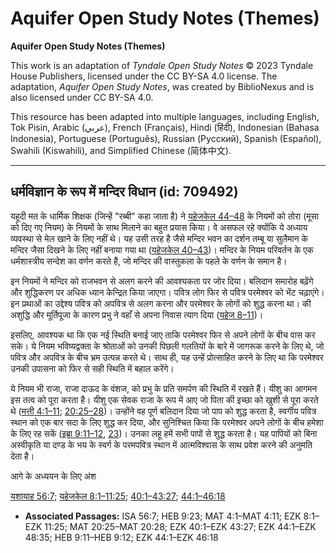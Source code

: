 # Aquifer Open Study Notes (Themes)

**Aquifer Open Study Notes (Themes)**

This work is an adaptation of *Tyndale Open Study Notes* © 2023 Tyndale House Publishers, licensed under the CC BY\-SA 4\.0 license. The adaptation, *Aquifer Open Study Notes*, was created by BiblioNexus and is also licensed under CC BY\-SA 4\.0\.

This resource has been adapted into multiple languages, including English, Tok Pisin, Arabic (عربي), French (Français), Hindi (हिंदी), Indonesian (Bahasa Indonesia), Portuguese (Português), Russian (Русский), Spanish (Español), Swahili (Kiswahili), and Simplified Chinese (简体中文).



--------------------------------

## धर्मविज्ञान के रूप में मन्दिर विधान (id: 709492)

यहूदी मत के धार्मिक शिक्षक (जिन्हें "रब्बी" कहा जाता है) ने [यहेजकेल 44–48](https://ref.ly/Ezek44:1-Ezek48:35) के नियमों को तोरा (मूसा को दिए गए नियम) के नियमों के साथ मिलाने का बहुत प्रयास किया। वे असफल रहे क्योंकि ये अध्याय व्यवस्था से मेल खाने के लिए नहीं थे। यह उसी तरह है जैसे मन्दिर भवन का दर्शन तम्बू या सुलैमान के मन्दिर जैसा दिखने के लिए नहीं बनाया गया था ([यहेजकेल 40–43](https://ref.ly/Ezek40:1-Ezek43:27))। मन्दिर के नियम परिवर्तन के एक धर्मशास्त्रीय सन्देश का वर्णन करते हैं, जो मन्दिर की वास्तुकला के पहले के वर्णन के समान है।

इन नियमों ने मन्दिर को राजभवन से अलग करने की आवश्यकता पर जोर दिया। बलिदान समारोह बढ़ेंगे और शुद्धिकरण पर अधिक ध्यान केन्द्रित किया जाएगा। पवित्र लोग फिर से पवित्र परमेश्वर को भेंट चढ़ाएंगे। इन प्रथाओं का उद्देश्य पवित्र को अपवित्र से अलग करना और परमेश्वर के लोगों को शुद्ध करना था। की अशुद्धि और मूर्तिपूजा के कारण प्रभु ने वहाँ से अपना निवास त्याग दिया ([यहेज 8–11](https://ref.ly/Ezek8:1-Ezek11:25))।

इसलिए, आवश्यक था कि एक नई स्थिति बनाई जाए ताकि परमेश्वर फिर से अपने लोगों के बीच वास कर सके। ये नियम भविष्यद्वक्ता के श्रोताओं को उनकी पिछली गलतियों के बारे में जागरूक करने के लिए थे, जो पवित्र और अपवित्र के बीच भ्रम उत्पन्न करते थे। साथ ही, यह उन्हें प्रोत्साहित करने के लिए था कि परमेश्वर उनकी उपासना को फिर से सही स्थिति में बहाल करेंगे।

ये नियम भी राजा, राजा दाऊद के वंशज, को प्रभु के प्रति समर्पण की स्थिति में रखते हैं। यीशु का आगमन इस तत्व को पूरा करता है। यीशु एक सेवक राजा के रूप में आए जो पिता की इच्छा को खुशी से पूरा करते थे ([मत्ती 4:1–11](https://ref.ly/Matt4:1-Matt4:11); [20:25–28](https://ref.ly/Matt20:25-Matt20:28))। उन्होंने वह पूर्ण बलिदान दिया जो पाप को शुद्ध करता है, स्वर्गीय पवित्र स्थान को एक बार सदा के लिए शुद्ध कर दिया, और सुनिश्चित किया कि परमेश्वर अपने लोगों के बीच हमेशा के लिए रह सकें ([इब्रा 9:11–12](https://ref.ly/Heb9:11-Heb9:12), [23](https://ref.ly/Heb9:23))। उनका लहू हमें सभी पापों से शुद्ध करता है। यह पापियों को बिना अस्वीकृति या दण्ड के भय के स्वर्ग के परमपवित्र स्थान में आत्मविश्वास के साथ प्रवेश करने की अनुमति देता है।

आगे के अध्ययन के लिए अंश

[यशायाह 56:7](https://ref.ly/Isa56:7); [यहेजकेल 8:1–11:25](https://ref.ly/Ezek8:1-Ezek11:25); [40:1–43:27](https://ref.ly/Ezek40:1-Ezek43:27); [44:1–46:18](https://ref.ly/Ezek44:1-Ezek46:18)

* **Associated Passages:** ISA 56:7; HEB 9:23; MAT 4:1–MAT 4:11; EZK 8:1–EZK 11:25; MAT 20:25–MAT 20:28; EZK 40:1–EZK 43:27; EZK 44:1–EZK 48:35; HEB 9:11–HEB 9:12; EZK 44:1–EZK 46:18

